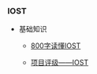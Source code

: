 ### IOST

+ 基础知识
  
  + [800字读懂IOST](https://wallstreetcn.com/articles/3323801)
  
  + [项目评级——IOST](http://baijiahao.baidu.com/s?id=1600246469535109454&wfr=spider&for=pc)
